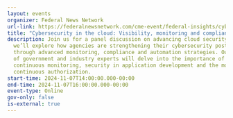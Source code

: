 ```yaml
---
layout: events
organizer: Federal News Network
url-link: https://federalnewsnetwork.com/cme-event/federal-insights/cybersecurity-in-the-cloud-visibility-monitoring-and-compliance/
title: "Cybersecurity in the cloud: Visibility, monitoring and compliance"
description: Join us for a panel discussion on advancing cloud security where
  we’ll explore how agencies are strengthening their cybersecurity posture
  through advanced monitoring, compliance and automation strategies. Our panel
  of government and industry experts will delve into the importance of
  continuous monitoring, security in application development and the move toward
  continuous authorization.
start-time: 2024-11-07T14:00:00.000-00:00
end-time: 2024-11-07T16:00:00.000-00:00
event-type: Online
gov-only: false
is-external: true
---
```

